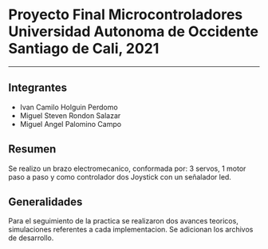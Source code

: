 # Proyecto Final Microcontroladores Universidad Autonoma de Occidente Santiago de Cali, 2021

---

## Integrantes

- Ivan Camilo Holguin Perdomo
- Miguel Steven Rondon Salazar
- Miguel Angel Palomino Campo

## Resumen

Se realizo un brazo electromecanico, conformada por: 3 servos, 1 motor paso a paso y como controlador dos Joystick con un señalador led.

## Generalidades

Para el seguimiento de la practica se realizaron dos avances teoricos, simulaciones referentes a cada implementacion. Se adicionan los archivos de desarrollo.
